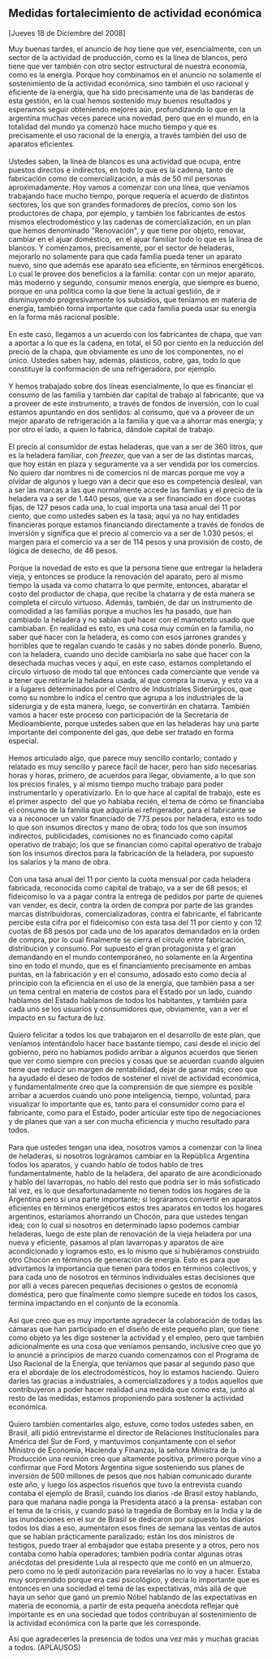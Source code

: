 Medidas fortalecimiento de actividad económica
----------------------------------------------

[Jueves 18 de Diciembre del 2008]

Muy buenas tardes, el anuncio de hoy tiene que ver, esencialmente, con
un sector de la actividad de producción, como es la línea de blancos,
pero tiene que ver también con otro sector estructural de nuestra
economía, como es la energía. Porque hoy combinamos en el anuncio no
solamente el sostenimiento de la actividad económica, sino también el
uso racional y eficiente de la energía, que ha sido precisamente una de
las banderas de esta gestión, en la cual hemos sostenido muy buenos
resultados y esperamos seguir obteniendo mejores aún, profundizando lo
que en la argentina muchas veces parece una novedad, pero que en el
mundo, en la totalidad del mundo ya comenzó hace mucho tiempo y que es
precisamente el uso racional de la energía, a través también del uso de
aparatos eficientes.\
\
 Ustedes saben, la línea de blancos es una actividad que ocupa, entre
puestos directos e indirectos, en todo lo que es la cadena, tanto de
fabricación como de comercialización, a más de 50 mil personas
aproximadamente. Hoy vamos a comenzar con una línea, que veníamos
trabajando hace mucho tiempo, porque requería el acuerdo de distintos
sectores, los que son grandes formadores de precios, como son los
productores de chapa, por ejemplo, y también los fabricantes de estos
mismos electrodoméstico y las cadenas de comercialización, en un plan
que hemos denominado "Renovación", y que tiene por objeto, renovar,
cambiar en el ajuar doméstico,  en el ajuar familiar todo lo que es la
línea de blancos. Y comenzamos, precisamente, por el sector de
heladeras, mejorarlo no solamente para que cada familia pueda tener un
aparato nuevo, sino que además ese aparato sea eficiente, en términos
energéticos. Lo cual le provee dos beneficios a la familia: contar con
un mejor aparato, más moderno y segundo, consumir menos energía, que
siempre es bueno, porque en una política como la que tiene la actual
gestión, de ir disminuyendo progresivamente los subsidios, que teníamos
en materia de energía, también torna importante que cada familia pueda
usar su energía en la forma más racional posible.\
\
 En este caso, llegamos a un acuerdo con los fabricantes de chapa, que
van a aportar a lo que es la cadena, en total, el 50 por ciento en la
reducción del precio de la chapa, que obviamente es uno de los
componentes, no el único. Ustedes saben hay, además, plásticos, cobre,
gas, todo lo que constituye la conformación de una refrigeradora, por
ejemplo.\
\
 Y hemos trabajado sobre dos líneas esencialmente, lo que es financiar
el consumo de las familia y también dar capital de trabajo al
fabricante, que va a proveer de este instrumento, a través de fondos de
inversión, con lo cual estamos apuntando en dos sentidos: al consumo,
que va a proveer de un mejor aparato de refrigeración a la familia y que
va a ahorrar más energía; y por otro el lado, a quien lo fabrica,
dándole capital de trabajo.\
\
 El precio al consumidor de estas heladeras, que van a ser de 360
litros, que es la heladera familiar, con *freezer,* que van a ser de las
distintas marcas, que hoy están en plaza y seguramente va a ser vendida
por los comercios. No quiero dar nombres ni de comercios ni de marcas
porque me voy a olvidar de algunos y luego van a decir que eso es
competencia desleal, van a ser las marcas a las que normalmente accede
las familias y el precio de la heladera va a ser de 1.440 pesos, que va
a ser financiado en doce cuotas fijas, de 127 pesos cada una, lo cual
importa una tasa anual del 11 por ciento, que como ustedes saben es la
tasa; aquí ya no hay entidades financieras porque estamos financiando
directamente a través de fondos de inversión y significa que el precio
al comercio va a ser de 1.030 pesos; el margen para el comercio va a ser
de 114 pesos y una provisión de costo, de lógica de desecho, de 46
pesos.\
\
 Porque la novedad de esto es que la persona tiene que entregar la
heladera vieja, y entonces se produce la renovación del aparato, pero al
mismo tiempo la usada va como chatarra lo que permite, entonces,
abaratar el costo del productor de chapa, que recibe la chatarra y de
esta manera se completa el círculo virtuoso. Además, también, de dar un
instrumento de comodidad a las familias porque a muchos les ha pasado,
que han cambiado la heladera y no sabían qué hacer con el mamotreto
usado que cambiaban. En realidad es esto, es una cosa muy común en la
familia, no saber qué hacer con la heladera, es como con esos jarrones
grandes y horribles que te regalan cuando te casàs y no sabes dónde
ponerlo. Bueno, con la heladera, cuando uno decide cambiarla no sabe qué
hacer con la desechada muchas veces y aquí, en este caso, estamos
completando el círculo virtuoso de modo tal que entonces cada
comerciante que vende va a tener que retirarle la heladera usada, al que
compra la nueva, y esto va a ir a lugares determinados por el Centro de
Industriales Siderúrgicos, que como su nombre lo indica el centro que
agrupa a los industriales de la siderurgia y de esta manera, luego, se
convertirán en chatarra. También vamos a hacer este proceso con
participación de la Secretaría de Medioambiente, porque ustedes saben
que en las heladeras hay una parte importante del componente del gas,
que debe ser tratado en forma especial.\
\
 Hemos articulado algo, que parece muy sencillo contarlo; contado y
relatado es muy sencillo y parece fácil de hacer, pero han sido
necesarias horas y horas, primero, de acuerdos para llegar, obviamente,
a lo que son los precios finales, y al mismo tiempo mucho trabajo para
poder instrumentarlo y operativizarlo. En lo que hace al capital de
trabajo, este es el primer aspecto  del que yo hablaba recién, el tema
de cómo se financiaba el consumo de la familia que adquiría el
refrigerador, para el fabricante se va a reconocer un valor financiado
de 773 pesos por heladera, esto es todo lo que son insumos directos y
mano de obra; todo los que son insumos indirectos, publicidades,
comisiones no es financiado como capital operativo de trabajo; los que
se financian como capital operativo de trabajo son los insumos directos
para la fabricación de la heladera, por supuesto los salarios y la mano
de obra.\
\
 Con una tasa anual del 11 por ciento la cuota mensual por cada heladera
fabricada, reconocida como capital de trabajo, va a ser de 68 pesos; el
fideicomiso lo va a pagar contra la entrega de pedidos por parte de
quienes van vender, es decir, contra la orden de compra por parte de las
grandes marcas distribuidoras, comercializadoras, contra el fabricante,
el fabricante percibe esta cifra por el fideicomiso con esta tasa del 11
por ciento y con 12 cuotas de 68 pesos por cada uno de los aparatos
demandados en la orden de compra, por lo cual finalmente se cierra el
círculo entre fabricación, distribución y consumo. Por supuesto el gran
protagonista y el gran demandando en el mundo contemporáneo, no
solamente en la Argentina sino en todo el mundo, que es el
financiamiento precisamente en ambas puntas, en la fabricación y en el
consumo, adosado esto como decía al principio con la eficiencia en el
uso de la energía, que también pasa a ser un tema central en materia de
costos para el Estado por un lado, cuando hablamos del Estado hablamos
de todos los habitantes, y también para cada uno se los usuarios y
consumidores que, obviamente, van a ver el impacto en su factura de
luz.\
\
 Quiero felicitar a todos los que trabajaron en el desarrollo de este
plan, que veníamos intentándolo hacer hace bastante tiempo, casi desde
el inicio del gobierno, pero no habíamos podido arribar a algunos
acuerdos que tienen que ver como siempre con precios y cosas que se
acuerdan cuando alguien tiene que reducir un margen de rentabilidad,
dejar de ganar más; creo que ha ayudado el deseo de todos de sostener el
nivel de actividad económica, y fundamentalmente creo que la comprensión
de que siempre es posible arribar a acuerdos cuando uno pone
inteligencia, tiempo, voluntad, para visualizar lo importante que es,
tanto para el consumidor como para el fabricante, como para el Estado,
poder articular este tipo de negociaciones y de planes que van a ser con
mucha eficiencia y mucho resultado para todos.\
\
 Para que ustedes tengan una idea, nosotros vamos a comenzar con la
línea de heladeras, si nosotros lográramos cambiar en la República
Argentina todos los aparatos, y cuando hablo de todos hablo de tres
fundamentalmente, hablo de la heladera, del aparato de aire
acondicionado y hablo del lavarropas, no hablo del resto que podría ser
lo más sofisticado tal vez, es lo que desafortunadamente no tienen todos
los hogares de la Argentina pero sí una parte importante; si lográramos
convertir en aparatos eficientes en términos energéticos estos tres
aparatos en todos los hogares argentinos, estaríamos ahorrando un
Chocón, para que ustedes tengan idea; con lo cual si nosotros en
determinado lapso podemos cambiar heladeras, luego de este plan de
renovación de la vieja heladera por una nueva y eficiente, pasamos al
plan lavarropas y aparatos de aire acondicionado y logramos esto, es lo
mismo que si hubiéramos construido otro Chocón en términos de generación
de energía. Esto es para que advirtamos la importancia que tienen para
todos en términos colectivos, y para cada uno de nosotros en términos
individuales estas decisiones que por allí a veces parecen pequeñas
decisiones o gestos de economía doméstica, pero que finalmente como
siempre sucede en todos los casos, termina impactando en el conjunto de
la economía.\
\
 Así que creo que es muy importante agradecer la colaboración de todas
las cámaras que han participado en el diseño de este pequeño plan, que
tiene como objeto ya les digo sostener la actividad y el empleo, pero
que también adicionalmente es una cosa que veníamos pensando, inclusive
creo que yo lo anuncié a principios de marzo cuando comenzamos con el
Programa de Uso Racional de la Energía, que teníamos que pasar al
segundo paso que era el abordaje de los electrodomésticos, hoy lo
estamos haciendo. Quiero darles las gracias a industriales, a
comercializadores y a todos aquellos que contribuyeron a poder hacer
realidad una medida que como esta, junto al resto de las medidas,
estamos proponiendo para sostener la actividad económica.\
\
 Quiero también comentarles algo, estuve, como todos ustedes saben, en
Brasil, allí pidió entrevistarme el director de Relaciones
Institucionales para América del Sur de Ford, y mantuvimos conjuntamente
con el señor Ministro de Economía, Hacienda y Finanzas, la señora
Ministra de la Producción una reunión creo que altamente positiva,
primero porque vino a confirmar que Ford Motors Argentina sigue
sosteniendo sus planes de inversión de 500 millones de pesos que nos
habían comunicado durante este año, y luego los aspectos risueños que
tuvo la entrevista cuando contaba el ejemplo de Brasil, cuando los
diarios -de Brasil estoy hablando, para que mañana nadie ponga la
Presidenta atacó a la prensa- estaban con el tema de la crisis, y cuando
pasó la tragedia de Bombay en la India y la de las inundaciones en el
sur de Brasil se dedicaron por supuesto los diarios todos los días a
eso, aumentaron esos fines de semana las ventas de autos que se habían
prácticamente paralizado; están los dos ministros de testigos, puedo
traer al embajador que estaba presente y a otros, pero nos contaba como
había operadores; también podría contar algunas otras anécdotas del
presidente Lula al respecto que me contó en un almuerzo, pero como no le
pedí autorización para revelarlas no lo voy a hacer. Estaba muy
sorprendido porque era casi psicológico, y decía lo importante que es
entonces en una sociedad el tema de las expectativas, más allá de que
haya un señor que ganó un premio Nóbel hablando de las expectativas en
materia de economía, a partir de esta pequeña anécdota reflejar qué
importante es en una sociedad que todos contribuyan al sostenimiento de
la actividad económica con la parte que les corresponde.

Así que agradecerles la presencia de todos una vez más y muchas gracias
a todos. (APLAUSOS)                    

     
